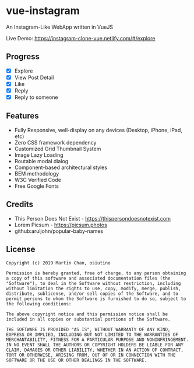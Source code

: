 # vue-instagram
An Instagram-Like WebApp written in VueJS

Live Demo: https://instagram-clone-vue.netlify.com/#/explore

## Progress
- [x] Explore
- [x] View Post Detail
 - [x] Like
 - [x] Reply
 - [x] Reply to someone

## Features
* Fully Responsive, well-display on any devices (Desktop, iPhone, iPad, etc)
* Zero CSS framework dependency
* Customized Grid Thumbnail System
* Image Lazy Loading
* Routable modal dialog
* Component-based architectural styles
* BEM methodology
* W3C Verified Code
* Free Google Fonts

## Credits
* This Person Does Not Exist - https://thispersondoesnotexist.com
* Lorem Picsum - https://picsum.photos
* github:aruljohn/popular-baby-names

## License

    Copyright (c) 2019 Martin Chan, osiutino

    Permission is hereby granted, free of charge, to any person obtaining a copy of this software and associated documentation files (the "Software"), to deal in the Software without restriction, including without limitation the rights to use, copy, modify, merge, publish, distribute, sublicense, and/or sell copies of the Software, and to permit persons to whom the Software is furnished to do so, subject to the following conditions:

    The above copyright notice and this permission notice shall be included in all copies or substantial portions of the Software.

    THE SOFTWARE IS PROVIDED "AS IS", WITHOUT WARRANTY OF ANY KIND, EXPRESS OR IMPLIED, INCLUDING BUT NOT LIMITED TO THE WARRANTIES OF MERCHANTABILITY, FITNESS FOR A PARTICULAR PURPOSE AND NONINFRINGEMENT. IN NO EVENT SHALL THE AUTHORS OR COPYRIGHT HOLDERS BE LIABLE FOR ANY CLAIM, DAMAGES OR OTHER LIABILITY, WHETHER IN AN ACTION OF CONTRACT, TORT OR OTHERWISE, ARISING FROM, OUT OF OR IN CONNECTION WITH THE SOFTWARE OR THE USE OR OTHER DEALINGS IN THE SOFTWARE.
